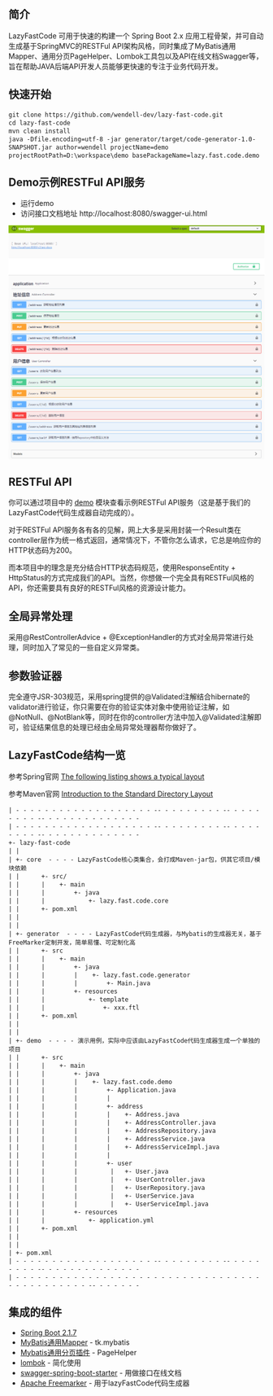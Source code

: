 ## 简介
LazyFastCode 可用于快速的构建一个 Spring Boot 2.x 应用工程骨架，并可自动生成基于SpringMVC的RESTFul API架构风格，同时集成了MyBatis通用Mapper、通用分页PageHelper、Lombok工具包以及API在线文档Swagger等，旨在帮助JAVA后端API开发人员能够更快速的专注于业务代码开发。

## 快速开始
```
git clone https://github.com/wendell-dev/lazy-fast-code.git
cd lazy-fast-code
mvn clean install
java -Dfile.encoding=utf-8 -jar generator/target/code-generator-1.0-SNAPSHOT.jar author=wendell projectName=demo projectRootPath=D:\workspace\demo basePackageName=lazy.fast.code.demo
```


## Demo示例RESTFul API服务
- 运行demo
- 访问接口文档地址 http://localhost:8080/swagger-ui.html

![demo-swagger.jpg](https://github.com/wendell-dev/resource-static/blob/master/lazy-fast-code/demo-swagger.jpg)


## RESTFul API
你可以通过项目中的 [demo](https://github.com/wendell-dev/lazy-fast-code/tree/master/demo) 模块查看示例RESTFul API服务（这是基于我们的LazyFastCode代码生成器自动完成的）。 

对于RESTFul API服务各有各的见解，网上大多是采用封装一个Result类在controller层作为统一格式返回，通常情况下，不管你怎么请求，它总是响应你的HTTP状态码为200。 

而本项目中的理念是充分结合HTTP状态码规范，使用ResponseEntity + HttpStatus的方式完成我们的API。当然，你想做一个完全具有RESTFul风格的API，你还需要具有良好的RESTFul风格的资源设计能力。


## 全局异常处理
采用@RestControllerAdvice + @ExceptionHandler的方式对全局异常进行处理，同时加入了常见的一些自定义异常类。


## 参数验证器
完全遵守JSR-303规范，采用spring提供的@Validated注解结合hibernate的validator进行验证，你只需要在你的验证实体对象中使用验证注解，如@NotNull、@NotBlank等，同时在你的controller方法中加入@Validated注解即可，验证结果信息的处理已经由全局异常处理器帮你做好了。


## LazyFastCode结构一览
参考Spring官网
[The following listing shows a typical layout](https://docs.spring.io/spring-boot/docs/2.1.7.RELEASE/reference/html/using-boot-structuring-your-code.html#using-boot-locating-the-main-class)

参考Maven官网
[Introduction to the Standard Directory Layout](http://maven.apache.org/guides/introduction/introduction-to-the-standard-directory-layout.html)

    | - - - - - - - - - - - - - - - - - - - -- - - - - - - - - -- - - - - - - - - -- - - - - - - - - - - - - -
    | - - - - - - - - - - - - - - - - - - - -- - - - - - - - - -- - - - - - - - - -- - - - - - - - - - - - - -
    +- lazy-fast-code
    | |
    | +- core  - - - - LazyFastCode核心类集合，会打成Maven-jar包，供其它项目/模块依赖
    | |      +- src/
    | |      |    +- main
    | |      |        +- java
    | |      |            +- lazy.fast.code.core
    | |      +- pom.xml
    | |
    | |
    | +- generator  - - - - LazyFastCode代码生成器，与Mybatis的生成器无关，基于FreeMarker定制开发，简单易懂、可定制化高
    | |      +- src
    | |      |    +- main
    | |      |        +- java
    | |      |        |    +- lazy.fast.code.generator
    | |      |        |        +- Main.java
    | |      |        +- resources
    | |      |            +- template
    | |      |                +- xxx.ftl
    | |      +- pom.xml
    | |   
    | |   
    | +- demo  - - - - 演示用例，实际中应该由LazyFastCode代码生成器生成一个单独的项目
    | |      +- src
    | |      |    +- main
    | |      |        +- java
    | |      |        |    +- lazy.fast.code.demo
    | |      |        |        +- Application.java
    | |      |        |        |
    | |      |        |        +- address
    | |      |        |        |    +- Address.java
    | |      |        |        |    +- AddressController.java
    | |      |        |        |    +- AddressRepository.java
    | |      |        |        |    +- AddressService.java
    | |      |        |        |    +- AddressServiceImpl.java
    | |      |        |        |
    | |      |        |        +- user
    | |      |        |         |   +- User.java
    | |      |        |         |   +- UserController.java
    | |      |        |         |   +- UserRepository.java
    | |      |        |         |   +- UserService.java
    | |      |        |         |   +- UserServiceImpl.java
    | |      |        +- resources
    | |      |            +- application.yml
    | |      +- pom.xml
    | |
    | |
    | +- pom.xml
    | - - - - - - - - - - - - - - - - - - - -- - - - - - - - - -- - - - - - - - - -- - - - - - - - - - - - - -
    | - - - - - - - - - - - - - - - - - - - - - - - - - - - - - - - - - - - - - - - - - - - - - -- - - - - - -


## 集成的组件
- [Spring Boot 2.1.7](https://docs.spring.io/spring-boot/docs/2.1.7.RELEASE/reference/html/)
- [MyBatis通用Mapper](https://github.com/abel533/Mapper) - tk.mybatis
- [Mybatis通用分页插件](https://github.com/pagehelper/Mybatis-PageHelper) - PageHelper
- [lombok](https://projectlombok.org/) - 简化使用
- [swagger-spring-boot-starter](https://github.com/SpringForAll/spring-boot-starter-swagger) - 用做接口在线文档
- [Apache Freemarker](https://github.com/apache/freemarker) - 用于lazyFastCode代码生成器



